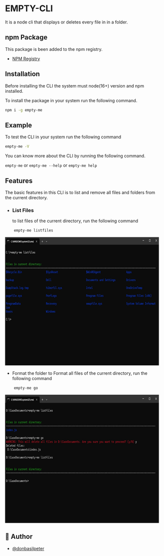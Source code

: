 
# EMPTY-CLI
It is a node cli that displays or deletes every file in in a folder.
## npm Package

This package is been added to the npm registry.
 - [NPM Registry](https://www.npmjs.com/package/empty-me)


## Installation
Before installing the CLI the system must node(16+) version and npm installed.

To install the package in your system run the following command.

```bash
npm i -g empty-me
```


## Example
To test the CLI in your system run the following command

```bash
empty-me -V
```
You can know more about the CLI by running the following command.

`empty-me` or `empty-me --help` or `empty-me help`

## Features

The basic features in this CLI is to list and remove all files and folders from the current directory.

- ### List Files
    to list files of the current directory, run the following command
```bash
    empty-me listfiles
```
<img src="doc/listfiles.jpg" alt="List of files" width="700" height="420">


- Format the folder
    to Format all files of the current directory, run the following command
```bash
    empty-me go
```
<img src="doc/go.jpg" alt="List of files" width="700" height="420">



## 🚀 Author

- [@donbasilpeter](https://www.github.com/donbasilpeter)


